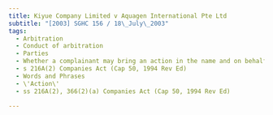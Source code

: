 ```yaml
---
title: Kiyue Company Limited v Aquagen International Pte Ltd 
subtitle: "[2003] SGHC 156 / 18\_July\_2003"
tags:
  - Arbitration
  - Conduct of arbitration
  - Parties
  - Whether a complainant may bring an action in the name and on behalf of a company that is involved in arbitration proceedings
  - s 216A(2) Companies Act (Cap 50, 1994 Rev Ed)
  - Words and Phrases
  - \'Action\'
  - ss 216A(2), 366(2)(a) Companies Act (Cap 50, 1994 Rev Ed)

---
```


